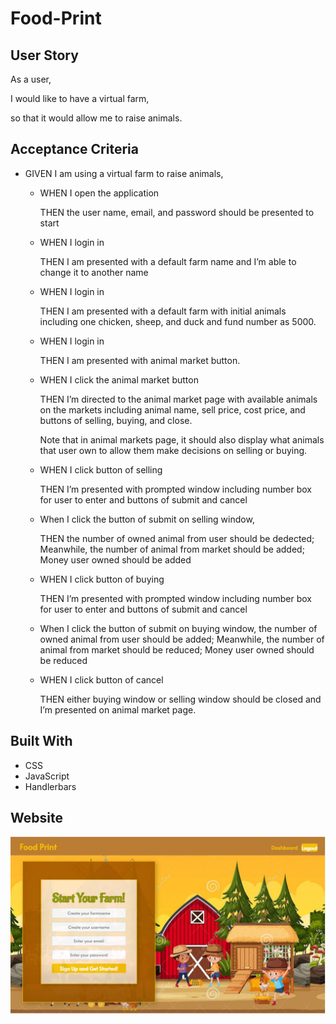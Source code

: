 # Food-Print

## User Story ##
As a user, 

I would like to have a virtual farm, 

so that it would allow me to raise animals.

## Acceptance Criteria ##

* GIVEN I am using a virtual farm to raise animals, 
  
  * WHEN I open the application
    
    THEN the user name, email, and password should be presented to start
  * WHEN I login in
    
    THEN I am presented with a default farm name and I’m able to change it to another name
  * WHEN I login in 
    
    THEN I am presented with a default farm with initial animals including one chicken, sheep, and duck and fund number as 5000. 
  * WHEN I login in
    
    THEN I am presented with animal market button.
  * WHEN I click the animal market button
    
    THEN I’m directed to the animal market page with available animals on the markets including animal name, sell price, cost price, and buttons of selling, buying, and close. 

    Note that in animal markets page, it should also display what animals that user own to allow them make decisions on selling or buying.
    
  * WHEN I click button of selling
    
    THEN I’m presented with prompted window including number box for user to enter and buttons of submit and cancel

  * When I click the button of submit on selling window,
    
    THEN the number of owned animal from user should be dedected; Meanwhile, the number of animal from market should be added;
      Money user owned should be added
      
  * WHEN I click button of buying
    
    THEN I’m presented with prompted window including number box for user to enter and buttons of submit and cancel
  
  * When I click the button of submit on buying window,
the number of owned animal from user should be added; Meanwhile, the number of animal from market should be reduced;
Money user owned should be reduced

  * WHEN I click button of cancel
   
    THEN either buying window or selling window should be closed and I’m presented on animal market page.
    
## **Built With**
* CSS
* JavaScript
* Handlerbars

## **Website**

![GitHub Logo](/public/images/applicationImg.jpg)
